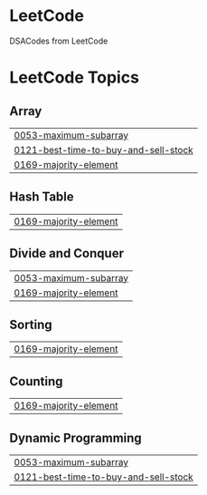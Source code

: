 # LeetCode
DSACodes from LeetCode

<!---LeetCode Topics Start-->
# LeetCode Topics
## Array
|  |
| ------- |
| [0053-maximum-subarray](https://github.com/Simmi1101/LeetCode/tree/master/0053-maximum-subarray) |
| [0121-best-time-to-buy-and-sell-stock](https://github.com/Simmi1101/LeetCode/tree/master/0121-best-time-to-buy-and-sell-stock) |
| [0169-majority-element](https://github.com/Simmi1101/LeetCode/tree/master/0169-majority-element) |
## Hash Table
|  |
| ------- |
| [0169-majority-element](https://github.com/Simmi1101/LeetCode/tree/master/0169-majority-element) |
## Divide and Conquer
|  |
| ------- |
| [0053-maximum-subarray](https://github.com/Simmi1101/LeetCode/tree/master/0053-maximum-subarray) |
| [0169-majority-element](https://github.com/Simmi1101/LeetCode/tree/master/0169-majority-element) |
## Sorting
|  |
| ------- |
| [0169-majority-element](https://github.com/Simmi1101/LeetCode/tree/master/0169-majority-element) |
## Counting
|  |
| ------- |
| [0169-majority-element](https://github.com/Simmi1101/LeetCode/tree/master/0169-majority-element) |
## Dynamic Programming
|  |
| ------- |
| [0053-maximum-subarray](https://github.com/Simmi1101/LeetCode/tree/master/0053-maximum-subarray) |
| [0121-best-time-to-buy-and-sell-stock](https://github.com/Simmi1101/LeetCode/tree/master/0121-best-time-to-buy-and-sell-stock) |
<!---LeetCode Topics End-->